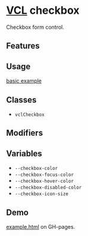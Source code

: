 # [VCL](https://vcl.github.io/) checkbox

Checkbox form control.

## Features

## Usage

[basic example](/demo/example.html)

## Classes

- `vclCheckbox`

## Modifiers

## Variables

- `--checkbox-color`
- `--checkbox-focus-color`
- `--checkbox-hover-color`
- `--checkbox-disabled-color`
- `--checkbox-icon-size`

## Demo

[example.html](/demo/example.html) on GH-pages.
